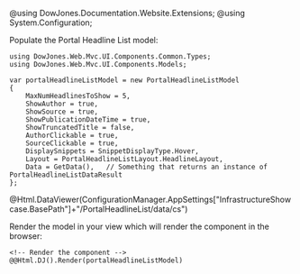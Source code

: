 ﻿@using DowJones.Documentation.Website.Extensions;
@using System.Configuration;

Populate the Portal Headline List model:

	using DowJones.Web.Mvc.UI.Components.Common.Types;
	using DowJones.Web.Mvc.UI.Components.Models;

	var portalHeadlineListModel = new PortalHeadlineListModel
	{
		MaxNumHeadlinesToShow = 5,
		ShowAuthor = true,
		ShowSource = true,
		ShowPublicationDateTime = true,
		ShowTruncatedTitle = false,
		AuthorClickable = true,
		SourceClickable = true,
		DisplaySnippets = SnippetDisplayType.Hover,
		Layout = PortalHeadlineListLayout.HeadlineLayout,
		Data = GetData(),   // Something that returns an instance of PortalHeadlineListDataResult
	};

@Html.DataViewer(ConfigurationManager.AppSettings["InfrastructureShowcase.BasePath"]+"/PortalHeadlineList/data/cs")

Render the model in your view which will render the component in the browser:

	<!-- Render the component -->
	@@Html.DJ().Render(portalHeadlineListModel)